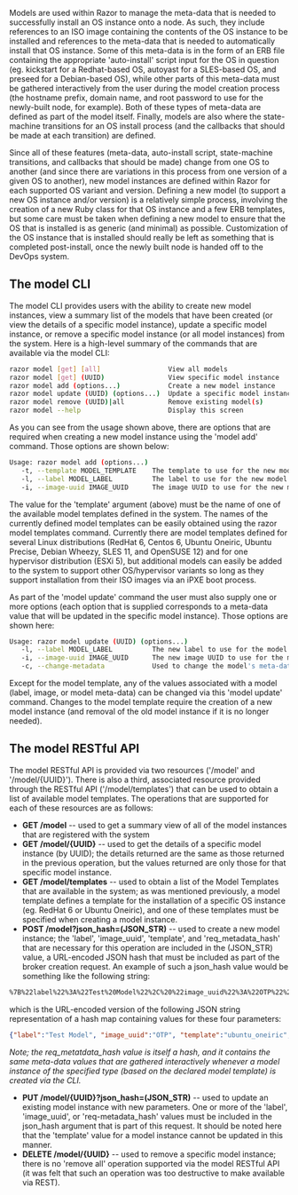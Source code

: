 Models are used within Razor to manage the meta-data that is needed to successfully install an OS instance onto a node.  As such, they include references to an ISO image containing the contents of the OS instance to be installed and references to the meta-data that is needed to automatically install that OS instance.  Some of this meta-data is in the form of an ERB file containing  the appropriate 'auto-install' script input for the OS in question (eg. kickstart for a Redhat-based OS, autoyast for a SLES-based OS, and preseed for a Debian-based OS), while other parts of this meta-data must be gathered interactively from the user during the model creation process (the hostname prefix, domain name, and root password to use for the newly-built node, for example).  Both of these types of meta-data are defined as part of the model itself.  Finally, models  are also where the state-machine transitions for an OS install process (and the callbacks that should be made at each transition) are defined.

Since all of these features (meta-data, auto-install script, state-machine transitions, and callbacks that should be made) change from one OS to another (and since there are variations in this process from one version of a given OS to another), new model instances are defined within Razor for each supported OS variant and version.  Defining a new model (to support a new OS instance and/or version) is a relatively simple process, involving the creation of a new Ruby class for that OS instance and a few ERB templates, but some care must be taken when defining a new model to ensure that the OS that is installed is as generic (and minimal) as possible.  Customization of the OS instance that is installed should really be left as something that is completed post-install, once the newly built node is handed off to the DevOps system.

## The model CLI

The model CLI provides users with the ability to create new model instances, view a summary list of the models that have been created (or view the details of a specific model instance), update a specific model instance, or remove a specific model instance (or all model instances) from the system.  Here is a high-level summary of the commands that are available via the model CLI:
```bash
razor model [get] [all]                 View all models
razor model [get] (UUID)                View specific model instance
razor model add (options...)            Create a new model instance
razor model update (UUID) (options...)  Update a specific model instance
razor model remove (UUID)|all           Remove existing model(s)
razor model --help                      Display this screen
```
As you can see from the usage shown above, there are options that are required when creating a new model instance using the 'model add' command.  Those options are shown below:
```bash
Usage: razor model add (options...)
   -t, --template MODEL_TEMPLATE    The template to use for the new model.
   -l, --label MODEL_LABEL          The label to use for the new model.
   -i, --image-uuid IMAGE_UUID      The image UUID to use for the new model.
```
The value for the 'template' argument (above) must be the name of one of the available model templates defined in the system.  The names of the currently defined model templates can be easily obtained using the  razor model templates command.  Currently there are model templates defined for several Linux distributions (RedHat 6, Centos 6, Ubuntu Oneiric, Ubuntu Precise, Debian Wheezy, SLES 11, and OpenSUSE 12) and for one hypervisor distribution (ESXi 5), but additional models can easily be added to the system to support other OS/hypervisor variants so long as they support installation from their ISO images via an iPXE boot process.

As part of the 'model update' command the user must also supply one or more options (each option that is supplied corresponds to a meta-data value that will be updated in the specific model instance).  Those options are shown here:
```bash
Usage: razor model update (UUID) (options...)
   -l, --label MODEL_LABEL          The new label to use for the model.
   -i, --image-uuid IMAGE_UUID      The new image UUID to use for the model.
   -c, --change-metadata            Used to change the model's meta-data
```
Except for the model template, any of the values associated with a model (label, image, or model meta-data) can be changed via this 'model update' command.  Changes to the model template require the creation of a new model instance (and removal of the old model instance if it is no longer needed).

## The model RESTful API

The model RESTful API is provided via two resources ('/model' and '/model/{UUID}').  There is also a third, associated resource provided through the RESTful API ('/model/templates') that can be used to obtain a list of available model templates.  The operations that are supported for each of these resources are as follows:

* **GET /model** -- used to get a summary view of all of the model instances that are registered with the system
* **GET /model/{UUID}** -- used to get the details of a specific model instance (by UUID); the details returned are the same as those returned in the previous operation, but the values returned are only those for that specific model instance.
* **GET /model/templates** -- used to obtain a list of the Model Templates that are available in the system; as was mentioned previously, a model template defines a template for the installation of a specific OS instance (eg. RedHat 6 or Ubuntu Oneiric), and one of these templates must be specified when creating a model instance.
* **POST /model?json_hash=(JSON_STR)** -- used to create a new model instance; the 'label', 'image_uuid',  'template', and 'req_metadata_hash' that are necessary for this operation are included in the (JSON_STR) value, a URL-encoded JSON hash that must be included as part of the broker creation request.  An example of such a json_hash value would be something like the following string:
```html
%7B%22label%22%3A%22Test%20Model%22%2C%20%22image_uuid%22%3A%22OTP%22%2C%20%22template%22%3A%22ubuntu_oneiric%22%2C%20%22req_metadata_hash%22%3A%7B%22hostname_prefix%22%3A%22test%22%2C%22domainname%22%3A%22testdomain.com%22%2C%22root_password%22%3A%22test4321%22%7D%7D%0A
```
which is the URL-encoded version of the following JSON string representation of a hash map containing values for these four parameters:
```json
{"label":"Test Model", "image_uuid":"OTP", "template":"ubuntu_oneiric", "req_metadata_hash":{"hostname_prefix":"test","domainname":"testdomain.com","root_password":"test4321"}}
```
*Note; the req_metatdata_hash value is itself a hash, and it contains the same meta-data values that are gathered interactively whenever a model instance of the specified type (based on the declared model template) is created via the CLI.*
* **PUT /model/{UUID}?json_hash=(JSON_STR)** -- used to update an existing model instance with new parameters.  One or more of the 'label', 'image_uuid', or 'req-metadata_hash' values must be included in the json_hash argument that is part of this request.  It should be noted here that the 'template' value for a model instance cannot be updated in this manner.
* **DELETE /model/{UUID}** -- used to remove a specific model instance; there is no 'remove all' operation supported via the model RESTful API (it was felt that such an operation was too destructive to make available via REST).